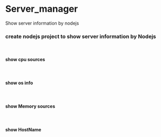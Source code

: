 # Server_manager
Show server information by nodejs
<br>
<h3>create nodejs project to show server information by Nodejs</h4>
<br>
  <h4>
    show cpu sources
    <h4>
  <br>
    
  <h4>
    show os info
    <h4>
  <br>
    
  
  <h4>
    show Memory sources
    <h4>
  <br>
    
  <h4>
    show HostName 
    <h4>
  <br>
